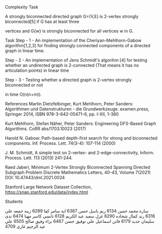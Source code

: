 Complexity Task



A strongly biconnected directed graph G=(V,E) is 2-vertex strongly biconnected[5] if G has at least three

vertices and G{w} is strongly biconnected for all vertices w in G.

Task
Step - 1 -
An implementation of the Cheriyan-Mehlhorn-Gabow algorithm[1,2,3] for finding strongly connected components of a directed graph in linear time.

Step - 2 -
An implementation of Jens Schmidt's algorihm [4] for testing whether an undirected graph is 2-connected (That means it has no articulation points) in linear time

Step - 3 -
Testing whether a directed graph is 2-vertex strongly biconnected or not

in time O(n(n+m)).

References
Martin Dietzfelbinger, Kurt Mehlhorn, Peter Sanders: Algorithmen und Datenstrukturen - die Grundwerkzeuge. examen.press, Springer 2014, ISBN 978-3-642-05471-6, pp. I-XII, 1-380

Kurt Mehlhorn, Stefan Näher, Peter Sanders: Engineering DFS-Based Graph Algorithms. CoRR abs/1703.10023 (2017)

Harold N. Gabow: Path-based depth-first search for strong and biconnected components. Inf. Process. Lett. 74(3-4): 107-114 (2000)

J. M. Schmidt, A simple test on 2-vertex- and 2-edge-connectivity, Inform. Process. Lett. 113 (2013) 241-244.

Raed Jaberi, Minimum 2-Vertex Strongly Biconnected Spanning Directed Subgraph Problem Discrete Mathematics Letters, 40-43, Volume 7(2021) DOI: 10.47443/dml.2021.0024

Stanford Large Network Dataset Collection, https://snap.stanford.edu/data/index.html



Students



سارة محمد حسن 6134
ريم باسل حسن 6387
اية سامر كفا 6289
زينه جمعه علي 6316
رند كمال شحاده 6290
غزل سعيد عبد الكريم 6128
نانسي كاسر مهنا 6474
ندى سليمان جديد 6179
فاتن اسماعيل 
علي توفيق حسن 6467
براء وفيق صالح 6505
علي عبد الرحيم غازي 4709
